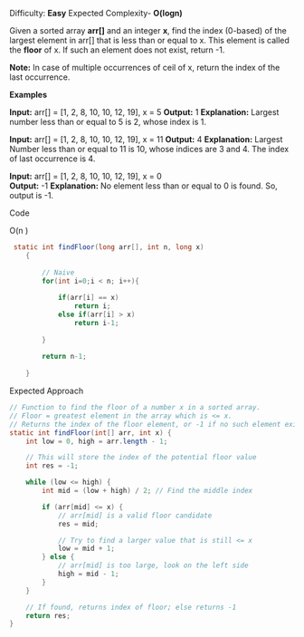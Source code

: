 Difficulty: **Easy**  Expected Complexity- **O(logn)**

Given a sorted array **arr[]** and an integer **x**, find the index (0-based) of the largest element in arr[] that is less than or equal to x. This element is called the **floor** of x. If such an element does not exist, return -1.

**Note:** In case of multiple occurrences of ceil of x, return the index of the last occurrence.

**Examples**

**Input:** arr[] = [1, 2, 8, 10, 10, 12, 19], x = 5
**Output:** 1
**Explanation:** Largest number less than or equal to 5 is 2, whose index is 1.

**Input:** arr[] = [1, 2, 8, 10, 10, 12, 19], x = 11
**Output:** 4
**Explanation:** Largest Number less than or equal to 11 is 10, whose indices are 3 and 4. The index of last occurrence is 4.  

**Input:** arr[] = [1, 2, 8, 10, 10, 12, 19], x = 0  
**Output:** -1
**Explanation:** No element less than or equal to 0 is found. So, output is -1.

Code

O(n )
```java
 static int findFloor(long arr[], int n, long x)
    {
        
        // Naive
        for(int i=0;i < n; i++){
            
            if(arr[i] == x)
                return i;
            else if(arr[i] > x)
                return i-1;
            
        }
        
        return n-1;
        
    }
```

Expected Approach
```java
// Function to find the floor of a number x in a sorted array.
// Floor = greatest element in the array which is <= x.
// Returns the index of the floor element, or -1 if no such element exists.
static int findFloor(int[] arr, int x) {
    int low = 0, high = arr.length - 1;

    // This will store the index of the potential floor value
    int res = -1;

    while (low <= high) {
        int mid = (low + high) / 2; // Find the middle index

        if (arr[mid] <= x) {
            // arr[mid] is a valid floor candidate
            res = mid;

            // Try to find a larger value that is still <= x
            low = mid + 1;
        } else {
            // arr[mid] is too large, look on the left side
            high = mid - 1;
        }
    }

    // If found, returns index of floor; else returns -1
    return res;
}

```
